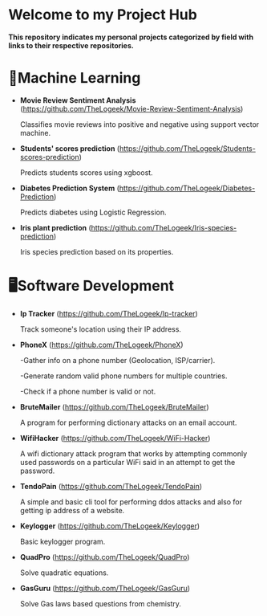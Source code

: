 # Welcome to my Project Hub

**This repository indicates my personal projects categorized by field with links to their respective repositories.**

# 🧠Machine Learning

- **Movie Review Sentiment Analysis**
(https://github.com/TheLogeek/Movie-Review-Sentiment-Analysis)

  Classifies movie reviews into positive and negative using support vector machine.

- **Students' scores prediction** (https://github.com/TheLogeek/Students-scores-prediction)

  Predicts students scores using xgboost.


- **Diabetes Prediction System** (https://github.com/TheLogeek/Diabetes-Prediction)

   Predicts diabetes using Logistic Regression.

- **Iris plant prediction**
(https://github.com/TheLogeek/Iris-species-prediction)
  
   Iris species prediction based on its properties.

# 🖥️Software Development

- **Ip Tracker** (https://github.com/TheLogeek/Ip-tracker)

  Track someone's location using their IP address.

- **PhoneX** (https://github.com/TheLogeek/PhoneX)

  -Gather info on a phone number (Geolocation, ISP/carrier).

  -Generate random valid phone numbers for multiple countries.
   
  -Check if a phone number is valid or not.

- **BruteMailer** (https://github.com/TheLogeek/BruteMailer)
  
   A program for performing dictionary attacks on an email account.

- **WifiHacker** (https://github.com/TheLogeek/WiFi-Hacker)

   A wifi dictionary attack program that works by attempting commonly used passwords on a particular WiFi said in an attempt to get the password.

- **TendoPain** (https://github.com/TheLogeek/TendoPain)

   A simple and basic cli tool for performing ddos attacks and also for getting ip address of a website.

- **Keylogger** (https://github.com/TheLogeek/Keylogger)

   Basic keylogger program.

- **QuadPro** (https://github.com/TheLogeek/QuadPro)

   Solve quadratic equations.

- **GasGuru** (https://github.com/TheLogeek/GasGuru)

   Solve Gas laws based questions from chemistry.